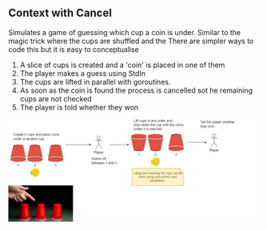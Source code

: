 
## Context with Cancel 
Simulates a game of guessing which cup a coin is under. 
Similar to the magic trick where the cups are shuffled and the 
There are simpler ways to code this but it is easy to conceptualise

1. A slice of cups is created and a 'coin' is placed in one of them
1. The player makes a guess using StdIn
1. The cups are lifted in parallel with goroutines. 
1. As soon as the coin is found the process is cancelled sot he remaining cups are not checked
1. The player is told whether they won

![diagram](./cups.drawio.png)